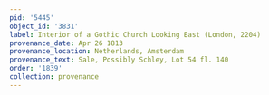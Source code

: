 ```yaml
---
pid: '5445'
object_id: '3831'
label: Interior of a Gothic Church Looking East (London, 2204)
provenance_date: Apr 26 1813
provenance_location: Netherlands, Amsterdam
provenance_text: Sale, Possibly Schley, Lot 54 fl. 140
order: '1839'
collection: provenance
---
```

